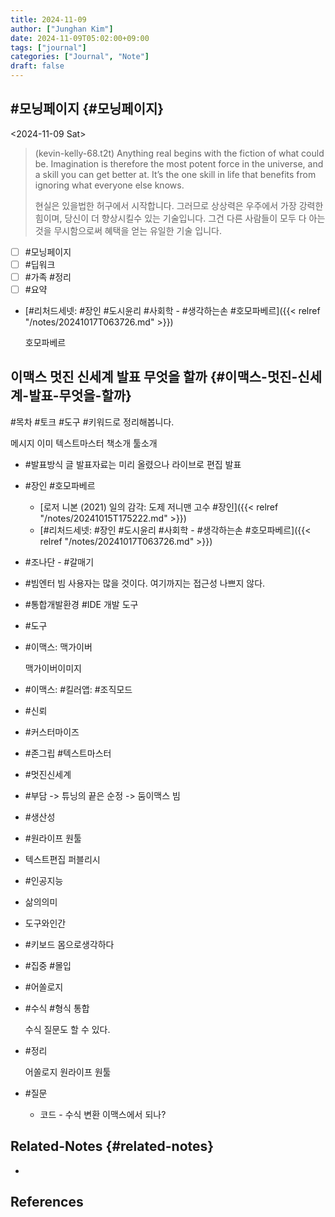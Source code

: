 ```yaml
---
title: 2024-11-09
author: ["Junghan Kim"]
date: 2024-11-09T05:02:00+09:00
tags: ["journal"]
categories: ["Journal", "Note"]
draft: false
---
```


## #모닝페이지 {#모닝페이지}

<span class="timestamp-wrapper"><span class="timestamp">&lt;2024-11-09 Sat&gt;</span></span>

> (kevin-kelly-68.t2t) Anything real begins with the fiction of what could be. Imagination is therefore the most potent force in the universe, and a skill you can get better at. It’s the one skill in life that benefits from ignoring what everyone else knows.
>
> 현실은 있을법한 허구에서 시작합니다. 그러므로 상상력은 우주에서 가장 강력한 힘이며, 당신이 더 향상시킬수 있는 기술입니다. 그건 다른 사람들이 모두 다 아는 것을 무시함으로써 혜택을 얻는 유일한 기술 입니다.

-   [ ] \#모닝페이지
-   [ ] \#딥워크
-   [ ] \#가족 #정리
-   [ ] \#요약

-   [#리처드세넷: #장인 #도시윤리 #사회학 - #생각하는손 #호모파베르]({{< relref "/notes/20241017T063726.md" >}})

    호모파베르


## 이맥스 멋진 신세계 발표 무엇을 할까 {#이맥스-멋진-신세계-발표-무엇을-할까}

\#목차 #토크 #도구 \#키워드로 정리해봅니다.

메시지 이미 텍스트마스터 책소개 툴소개

-   \#발표방식 글 발표자료는 미리 올렸으나 라이브로 편집 발표
-   \#장인 #호모파베르
    -   [로저 니본 (2021) 일의 감각: 도제 저니맨 고수 #장인]({{< relref "/notes/20241015T175222.md" >}})
    -   [#리처드세넷: #장인 #도시윤리 #사회학 - #생각하는손 #호모파베르]({{< relref "/notes/20241017T063726.md" >}})
-   \#조나단 - #갈매기
-   \#빔엔터 빔 사용자는 많을 것이다. 여기까지는 접근성 나쁘지 않다.
-   \#통합개발환경 #IDE 개발 도구
-   \#도구
-   \#이맥스: 맥가이버

    맥가이버이미지
-   \#이맥스: #킬러앱: #조직모드
-   \#신뢰
-   \#커스터마이즈
-   \#존그립 #텍스트마스터
-   \#멋진신세계
-   \#부담 -&gt; 튜닝의 끝은 순정 -&gt; 둠이맥스 빔
-   \#생산성
-   \#원라이프 원툴
-   텍스트편집 퍼블리시
-   \#인공지능
-   삶의의미
-   도구와인간
-   \#키보드 몸으로생각하다
-   \#집중 #몰입
-   \#어쏠로지
-   \#수식 #형식 통합

    수식 질문도 할 수 있다.

-   \#정리

    어쏠로지 원라이프 원툴
-   \#질문
    -   코드 - 수식 변환 이맥스에서 되나?


## Related-Notes {#related-notes}

-

## References

<style>.csl-entry{text-indent: -1.5em; margin-left: 1.5em;}</style><div class="csl-bib-body">
</div>
